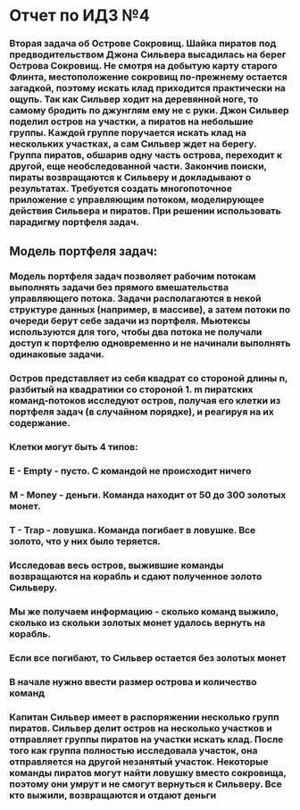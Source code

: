 # Отчет по ИДЗ №4

### Вторая задача об Острове Сокровищ. Шайка пиратов под предводительством Джона Сильвера высадилась на берег Острова Сокровищ. Не смотря на добытую карту старого Флинта, местоположение сокровищ по-прежнему остается загадкой, поэтому искать клад приходится практически на ощупь. Так как Сильвер ходит на деревянной ноге, то самому бродить по джунглям ему не с руки. Джон Сильвер поделил остров на участки, а пиратов на небольшие группы. Каждой группе поручается искать клад на нескольких участках, а сам Сильвер ждет на берегу. Группа пиратов, обшарив одну часть острова, переходит к другой, еще необследованной части. Закончив поиски, пираты возвращаются к Сильверу и докладывают о результатах. Требуется создать многопоточное приложение с управляющим потоком, моделирующее действия Сильвера и пиратов. При решении использовать парадигму портфеля задач.

## Модель портфеля задач:

### Модель портфеля задач позволяет рабочим потокам выполнять задачи без прямого вмешательства управляющего потока. Задачи располагаются в некой структуре данных (например, в массиве), а затем потоки по очереди берут себе задачи из портфеля. Мьютексы используются для того, чтобы два потока не получали доступ к портфелю одновременно и не начинали выполнять одинаковые задачи.

### Остров представляет из себя квадрат со стороной длины n, разбитый на квадратики со стороной 1. m пиратских команд-потоков исследуют остров, получая его клетки из портфеля задач (в случайном порядке), и реагируя на их содержание.
### Клетки могут быть 4 типов:
### E - Empty - пусто. С командой не происходит ничего
### M - Money - деньги. Команда находит от 50 до 300 золотых монет.
### T - Trap - ловушка. Команда погибает в ловушке. Все золото, что у них было теряется.
### Исследовав весь остров, выжившие команды возвращаются на корабль и сдают полученное золото Сильверу.
### Мы же получаем информацию - сколько команд выжило, сколько из скольки золотых монет удалось вернуть на корабль.
### Если все погибают, то Сильвер остается без золотых монет
### В начале нужно ввести размер острова и количество команд


### Капитан Сильвер имеет в распоряжении несколько групп пиратов. Сильвер делит остров на несколько участков и отправляет группы пиратов на участки искать клад. После того как группа полностью исследовала участок, она отправляется на другой незанятый участок. Некоторые команды пиратов могут найти ловушку вместо сокровища, поэтому они умрут и не смогут вернуться к Сильверу. Все кто выжили, возвращаются и отдают деньги
